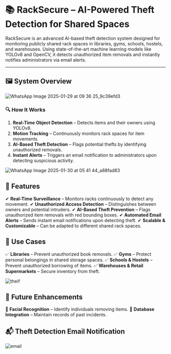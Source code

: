 # 📚 RackSecure – AI-Powered Theft Detection for Shared Spaces

RackSecure is an advanced AI-based theft detection system designed for monitoring publicly shared rack spaces in libraries, gyms, schools, hostels, and warehouses. Using state-of-the-art machine learning models like YOLOv8 and OpenCV, it detects unauthorized item removals and instantly notifies administrators via email alerts.

---

## 🖼 System Overview


![WhatsApp Image 2025-01-29 at 09 36 25_9c39efd3](https://github.com/user-attachments/assets/dc0b75c2-9af0-4ca5-ac5d-83e40bab6fce)

### 🔍 How It Works
1. **Real-Time Object Detection** – Detects items and their owners using YOLOv8.
2. **Motion Tracking** – Continuously monitors rack spaces for item movements.
3. **AI-Based Theft Detection** – Flags potential thefts by identifying unauthorized removals.
4. **Instant Alerts** – Triggers an email notification to administrators upon detecting suspicious activity.

![WhatsApp Image 2025-01-30 at 05 41 44_a88fad83](https://github.com/user-attachments/assets/6ecccf47-9607-4a40-89c0-c6d5854b4c1b)

## 🚀 Features
✔ **Real-Time Surveillance** – Monitors racks continuously to detect any movement.
✔ **Unauthorized Access Detection** – Distinguishes between owners and potential intruders.
✔ **AI-Based Theft Prevention** – Flags unauthorized item removals with red bounding boxes.
✔ **Automated Email Alerts** – Sends instant email notifications upon detecting theft.
✔ **Scalable & Customizable** – Can be adapted to different shared rack spaces.



## 📍 Use Cases
✅ **Libraries** – Prevent unauthorized book removals.
✅ **Gyms** – Protect personal belongings in shared storage spaces.
✅ **Schools & Hostels** – Prevent unauthorized borrowing of items.
✅ **Warehouses & Retail Supermarkets** – Secure inventory from theft.

![theif](https://github.com/user-attachments/assets/f1277a58-8b1e-46e4-80a0-4a5eec2719fe)


## 📡 Future Enhancements
🔹 **Facial Recognition** – Identify individuals removing items.
🔹 **Database Integration** – Maintain records of past incidents.


## 📬 Theft Detection Email Notification
![email](https://github.com/user-attachments/assets/95c82bf6-20af-49a5-b32f-e9745de7a454)
